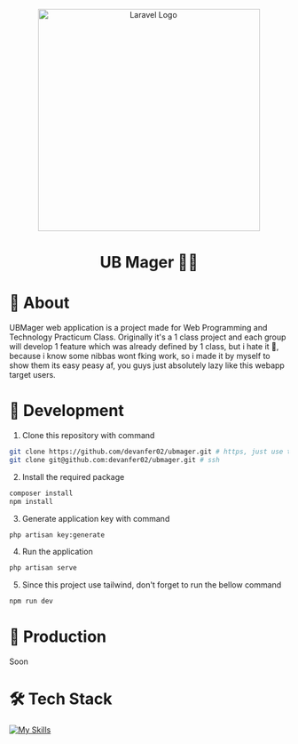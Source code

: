 <p align="center"><a href="https://laravel.com" target="_blank"><img src="https://raw.githubusercontent.com/laravel/art/master/logo-lockup/5%20SVG/2%20CMYK/1%20Full%20Color/laravel-logolockup-cmyk-red.svg" width="400" alt="Laravel Logo"></a></p>

<div align="center">
    <h1>UB Mager 🥱💤 </h1>
</div>

# 🔎 About

UBMager web application is a project made for Web Programming and Technology Practicum Class. Originally it's a 1 class project and each group will develop 1 feature which was already defined by 1 class, but i hate it 😤, because i know some nibbas wont fking work, so i made it by myself to show them its easy peasy af, you guys just absolutely lazy like this webapp target users.

# 🔨 Development

1. Clone this repository with command
```zsh
git clone https://github.com/devanfer02/ubmager.git # https, just use this command if you use windows without wsl
git clone git@github.com:devanfer02/ubmager.git # ssh
```

2. Install the required package
```zsh
composer install
npm install
```

3. Generate application key with command
```zsh
php artisan key:generate
```

4. Run the application
```zsh
php artisan serve
```

5. Since this project use tailwind, don't forget to run the bellow command
```zsh
npm run dev
```

# 🚀 Production

Soon

# 🛠️ Tech Stack
[![My Skills](https://skillicons.dev/icons?i=laravel,tailwind,bootstrap,javascript,php)](https://skillicons.dev)
